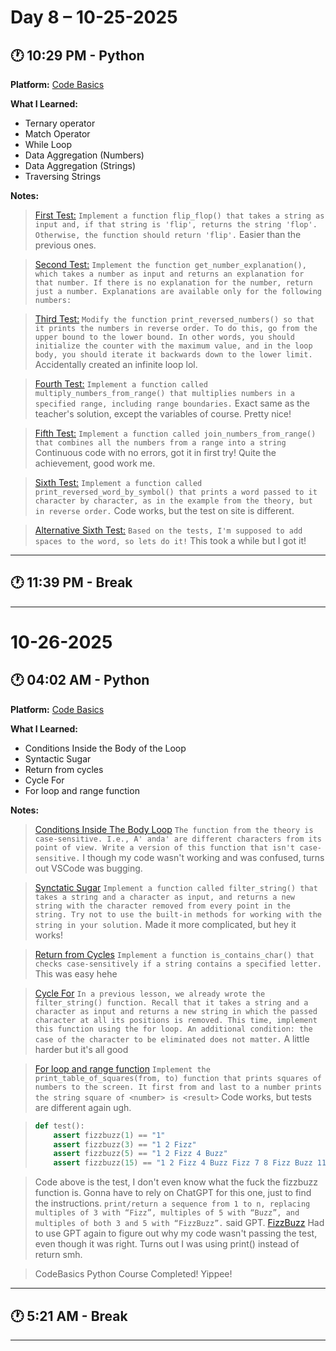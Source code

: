 # Day 8 – 10-25-2025

## 🕐 10:29 PM - Python
**Platform:** [Code Basics](https://code-basics.com/)

**What I Learned:**
- Ternary operator
- Match Operator
- While Loop
- Data Aggregation (Numbers)
- Data Aggregation (Strings)
- Traversing Strings

**Notes:**
> [First Test:](../CodeBasics%20Tests/ternary_operator.py) `Implement a function flip_flop() that takes a string as input and, if that string is 'flip', returns the string 'flop'. Otherwise, the function should return 'flip'.` Easier than the previous ones.

> [Second Test:](../CodeBasics%20Tests/match.py) `Implement the function get_number_explanation(), which takes a number as input and returns an explanation for that number. If there is no explanation for the number, return just a number. Explanations are available only for the following numbers:`

> [Third Test:](../CodeBasics%20Tests/while.py) `Modify the function print_reversed_numbers() so that it prints the numbers in reverse order. To do this, go from the upper bound to the lower bound. In other words, you should initialize the counter with the maximum value, and in the loop body, you should iterate it backwards down to the lower limit.` Accidentally created an infinite loop lol.

> [Fourth Test:](../CodeBasics%20Tests/aggregation_numbers.py) `Implement a function called multiply_numbers_from_range() that multiplies numbers in a specified range, including range boundaries.` Exact same as the teacher's solution, except the variables of course. Pretty nice!

> [Fifth Test:](../CodeBasics%20Tests/aggregation_strings.py) `Implement a function called join_numbers_from_range() that combines all the numbers from a range into a string` Continuous code with no errors, got it in first try! Quite the achievement, good work me.

> [Sixth Test:](../CodeBasics%20Tests/iteration_over_string.py) `Implement a function called print_reversed_word_by_symbol() that prints a word passed to it character by character, as in the example from the theory, but in reverse order.` Code works, but the test on site is different.

> [Alternative Sixth Test:](../CodeBasics%20Tests/iteration_over_string_alt.py) `Based on the tests, I'm supposed to add spaces to the word, so lets do it!` This took a while but I got it!

---

## 🕐 11:39 PM - Break

---

# 10-26-2025

## 🕐 04:02 AM - Python

**Platform:** [Code Basics](https://code-basics.com/)

**What I Learned:**
- Conditions Inside the Body of the Loop
- Syntactic Sugar
- Return from cycles
- Cycle For
- For loop and range function

**Notes:**
> [Conditions Inside The Body Loop](../CodeBasics%20Tests/conditions_inside_loops.py) `The function from the theory is case-sensitive. I.e., A' anda' are different characters from its point of view. Write a version of this function that isn't case-sensitive.` I though my code wasn't working and was confused, turns out VSCode was bugging.

> [Synctatic Sugar](../CodeBasics%20Tests/synctatic_sugar.py) `Implement a function called filter_string() that takes a string and a character as input, and returns a new string with the character removed from every point in the string. Try not to use the built-in methods for working with the string in your solution.` Made it more complicated, but hey it works!

> [Return from Cycles](../CodeBasics%20Tests/return_from_loops.py) `Implement a function is_contains_char() that checks case-sensitively if a string contains a specified letter.` This was easy hehe

> [Cycle For](../CodeBasics%20Tests/for.py) `In a previous lesson, we already wrote the filter_string() function. Recall that it takes a string and a character as input and returns a new string in which the passed character at all its positions is removed. This time, implement this function using the for loop. An additional condition: the case of the character to be eliminated does not matter.` A little harder but it's all good

> [For loop and range function](../CodeBasics%20Tests/for_in_range.py) `Implement the print_table_of_squares(from, to) function that prints squares of numbers to the screen. It first from and last to a number prints the string square of <number> is <result>` Code works, but tests are different again ugh.

> ```python
> def test():
>     assert fizzbuzz(1) == "1"
>     assert fizzbuzz(3) == "1 2 Fizz"
>     assert fizzbuzz(5) == "1 2 Fizz 4 Buzz"
>     assert fizzbuzz(15) == "1 2 Fizz 4 Buzz Fizz 7 8 Fizz Buzz 11 Fizz 13 14 FizzBuzz"
> ```

> Code above is the test, I don't even know what the fuck the fizzbuzz function is. Gonna have to rely on ChatGPT for this one, just to find the instructions. `print/return a sequence from 1 to n, replacing multiples of 3 with “Fizz”, multiples of 5 with “Buzz”, and multiples of both 3 and 5 with “FizzBuzz”.` said GPT. [FizzBuzz](../CodeBasics%20Tests/fizz_buzz.py) Had to use GPT again to figure out why my code wasn't passing the test, even though it was right. Turns out I was using print() instead of return smh.

> CodeBasics Python Course Completed! Yippee!

---

## 🕐 5:21 AM - Break

---